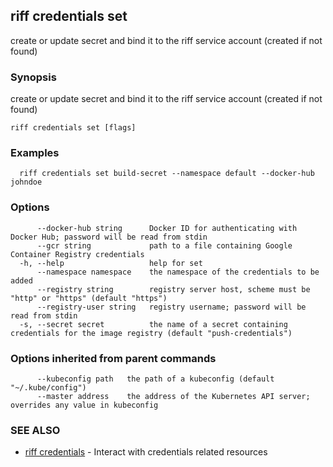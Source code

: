 ## riff credentials set

create or update secret and bind it to the riff service account (created if not found)

### Synopsis

create or update secret and bind it to the riff service account (created if not found)

```
riff credentials set [flags]
```

### Examples

```
  riff credentials set build-secret --namespace default --docker-hub johndoe
```

### Options

```
      --docker-hub string      Docker ID for authenticating with Docker Hub; password will be read from stdin
      --gcr string             path to a file containing Google Container Registry credentials
  -h, --help                   help for set
      --namespace namespace    the namespace of the credentials to be added
      --registry string        registry server host, scheme must be "http" or "https" (default "https")
      --registry-user string   registry username; password will be read from stdin
  -s, --secret secret          the name of a secret containing credentials for the image registry (default "push-credentials")
```

### Options inherited from parent commands

```
      --kubeconfig path   the path of a kubeconfig (default "~/.kube/config")
      --master address    the address of the Kubernetes API server; overrides any value in kubeconfig
```

### SEE ALSO

* [riff credentials](riff_credentials.md)	 - Interact with credentials related resources

